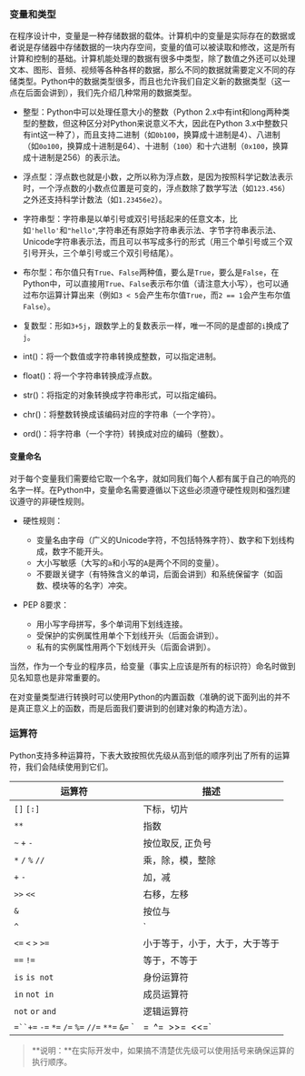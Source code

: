 
### 变量和类型

在程序设计中，变量是一种存储数据的载体。计算机中的变量是实际存在的数据或者说是存储器中存储数据的一块内存空间，变量的值可以被读取和修改，这是所有计算和控制的基础。计算机能处理的数据有很多中类型，除了数值之外还可以处理文本、图形、音频、视频等各种各样的数据，那么不同的数据就需要定义不同的存储类型。Python中的数据类型很多，而且也允许我们自定义新的数据类型（这一点在后面会讲到），我们先介绍几种常用的数据类型。

* 整型：Python中可以处理任意大小的整数（Python 2.x中有int和long两种类型的整数，但这种区分对Python来说意义不大，因此在Python 3.x中整数只有int这一种了），而且支持二进制（如`0b100`，换算成十进制是4）、八进制（如`0o100`，换算成十进制是64）、十进制（`100`）和十六进制（`0x100`，换算成十进制是256）的表示法。
* 浮点型：浮点数也就是小数，之所以称为浮点数，是因为按照科学记数法表示时，一个浮点数的小数点位置是可变的，浮点数除了数学写法（如`123.456`）之外还支持科学计数法（如`1.23456e2`）。
* 字符串型：字符串是以单引号或双引号括起来的任意文本，比如`'hello'`和`"hello"`,字符串还有原始字符串表示法、字节字符串表示法、Unicode字符串表示法，而且可以书写成多行的形式（用三个单引号或三个双引号开头，三个单引号或三个双引号结尾）。
* 布尔型：布尔值只有`True`、`False`两种值，要么是`True`，要么是`False`，在Python中，可以直接用`True`、`False`表示布尔值（请注意大小写），也可以通过布尔运算计算出来（例如`3 < 5`会产生布尔值`True`，而`2 == 1`会产生布尔值`False`）。
* 复数型：形如`3+5j`，跟数学上的复数表示一样，唯一不同的是虚部的`i`换成了`j`。

* int()：将一个数值或字符串转换成整数，可以指定进制。
* float()：将一个字符串转换成浮点数。
* str()：将指定的对象转换成字符串形式，可以指定编码。
* chr()：将整数转换成该编码对应的字符串（一个字符）。
* ord()：将字符串（一个字符）转换成对应的编码（整数）。
  
#### 变量命名

对于每个变量我们需要给它取一个名字，就如同我们每个人都有属于自己的响亮的名字一样。在Python中，变量命名需要遵循以下这些必须遵守硬性规则和强烈建议遵守的非硬性规则。

* 硬性规则：

    * 变量名由字母（广义的Unicode字符，不包括特殊字符）、数字和下划线构成，数字不能开头。
    * 大小写敏感（大写的`a`和小写的`A`是两个不同的变量）。
    * 不要跟关键字（有特殊含义的单词，后面会讲到）和系统保留字（如函数、模块等的名字）冲突。

* PEP 8要求：
    * 用小写字母拼写，多个单词用下划线连接。
    * 受保护的实例属性用单个下划线开头（后面会讲到）。
    * 私有的实例属性用两个下划线开头（后面会讲到）。

当然，作为一个专业的程序员，给变量（事实上应该是所有的标识符）命名时做到见名知意也是非常重要的。

在对变量类型进行转换时可以使用Python的内置函数（准确的说下面列出的并不是真正意义上的函数，而是后面我们要讲到的创建对象的构造方法）。


### 运算符

Python支持多种运算符，下表大致按照优先级从高到低的顺序列出了所有的运算符，我们会陆续使用到它们。

运算符                                         | 描述
---------------------------------------------- | -------------------
`[]` `[:]`                                     | 下标，切片
`**`                                           | 指数
`~` `+` `-`                                    | 按位取反, 正负号
`*` `/` `%` `//`                               | 乘，除，模，整除
`+` `-`                                        | 加，减
`>>` `<<`                                      | 右移，左移
`&`                                            | 按位与
`^`                                            | `
`<=` `<` `>` `>=`                              | 小于等于，小于，大于，大于等于
`==` `!=`                                      | 等于，不等于
`is`  `is not`| 身份运算符
`in` `not in`                                  | 成员运算符              
`not` `or` `and`                               | 逻辑运算符              
`=``+=` `-=` `*=` `/=` `%=` `//=` `**=` `&=` ` | =` `^=` `>>=` `<<=`

> **说明：**在实际开发中，如果搞不清楚优先级可以使用括号来确保运算的执行顺序。